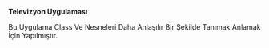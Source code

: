 **Televizyon Uygulaması**

Bu Uygulama Class Ve Nesneleri Daha Anlaşılır Bir Şekilde Tanımak Anlamak İçin Yapılmıştır.
